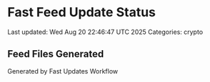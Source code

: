 # Fast Feed Update Status
Last updated: Wed Aug 20 22:46:47 UTC 2025
Categories: crypto

## Feed Files Generated

Generated by Fast Updates Workflow

